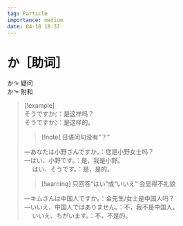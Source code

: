 ```yaml
---
tag: Particle
importance: medium
date: 04-18 18:37
---
```


# か［助词］

か́ = 疑问  
か̀ = 附和

> [!example]  
> そうですか́。：是这样吗？  
> そうですか̀。：是这样的。
> 
> > [!note] 日语问句没有“？”
> 
> —あなたは小野さんですか。：您是小野女士吗？  
> —はい、小野です。：是，我是小野。  
> &nbsp;　はい、そうです。：是，是的。
> 
> > [!warning] 只回答“はい”或“いいえ” 会显得不礼貌
> 
> —キムさんは中国人ですか。：金先生/女士是中国人吗？  
> —いいえ、中国人ではありません。：不，我不是中国人。  
> &nbsp;　いいえ、ちがいます。：不，不是的。

